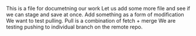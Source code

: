 This is a file for documetning our work
Let us add some more file and see if we can stage and save at once.
Add something as a form of modification
We want to test pulling. Pull is a combination of fetch + merge
We are testing pushing to individual branch on the remote repo.
